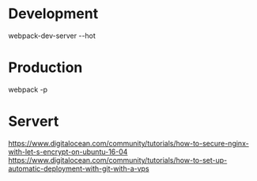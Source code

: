 # Development
webpack-dev-server --hot

# Production
webpack -p

# Servert

https://www.digitalocean.com/community/tutorials/how-to-secure-nginx-with-let-s-encrypt-on-ubuntu-16-04
https://www.digitalocean.com/community/tutorials/how-to-set-up-automatic-deployment-with-git-with-a-vps
